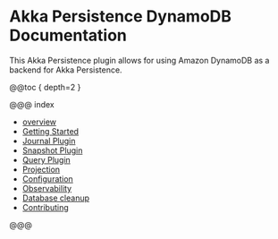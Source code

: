 # Akka Persistence DynamoDB Documentation

This Akka Persistence plugin allows for using Amazon DynamoDB as a backend for Akka Persistence.

@@toc { depth=2 }

@@@ index

* [overview](overview.md)
* [Getting Started](getting-started.md)
* [Journal Plugin](journal.md)
* [Snapshot Plugin](snapshots.md)
* [Query Plugin](query.md)
* [Projection](projection.md)
* [Configuration](config.md)
* [Observability](observability.md)
* [Database cleanup](cleanup.md)
* [Contributing](contributing.md)

@@@

